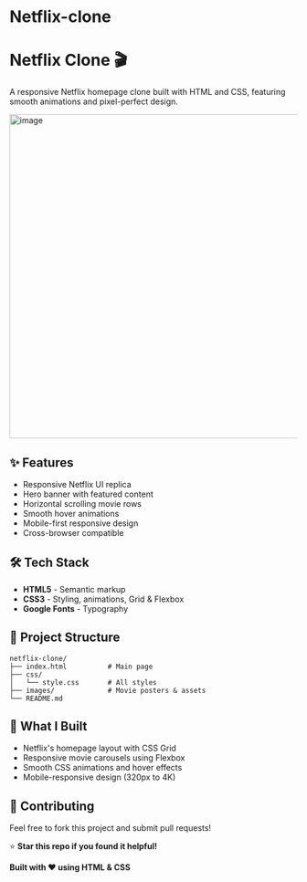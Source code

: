 # Netflix-clone
# Netflix Clone 🎬

A responsive Netflix homepage clone built with HTML and CSS, featuring smooth animations and pixel-perfect design.

<img width="1365" height="568" alt="image" src="https://github.com/user-attachments/assets/4e9f91c8-20dc-41b3-87c8-da0c70e95fc0" />



## ✨ Features

- Responsive Netflix UI replica
- Hero banner with featured content
- Horizontal scrolling movie rows
- Smooth hover animations
- Mobile-first responsive design
- Cross-browser compatible

## 🛠️ Tech Stack

- **HTML5** - Semantic markup
- **CSS3** - Styling, animations, Grid & Flexbox
- **Google Fonts** - Typography


## 📂 Project Structure

```
netflix-clone/
├── index.html          # Main page
├── css/
│   └── style.css       # All styles
├── images/             # Movie posters & assets
└── README.md
```

## 🎯 What I Built

- Netflix's homepage layout with CSS Grid
- Responsive movie carousels using Flexbox
- Smooth CSS animations and hover effects
- Mobile-responsive design (320px to 4K)



## 🤝 Contributing

Feel free to fork this project and submit pull requests!


⭐ **Star this repo if you found it helpful!**

**Built with ❤️ using HTML & CSS**
